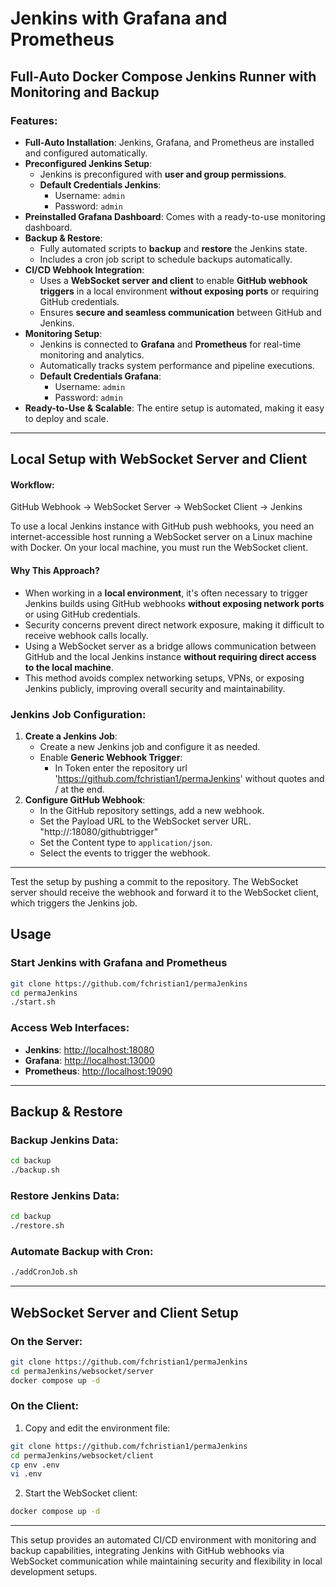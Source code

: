 # Jenkins with Grafana and Prometheus

## Full-Auto Docker Compose Jenkins Runner with Monitoring and Backup

### Features:
- **Full-Auto Installation**: Jenkins, Grafana, and Prometheus are installed and configured automatically.
- **Preconfigured Jenkins Setup**:
  - Jenkins is preconfigured with **user and group permissions**.
  - **Default Credentials Jenkins**:
    - Username: `admin`
    - Password: `admin`
- **Preinstalled Grafana Dashboard**: Comes with a ready-to-use monitoring dashboard.
- **Backup & Restore**:
  - Fully automated scripts to **backup** and **restore** the Jenkins state.
  - Includes a cron job script to schedule backups automatically.
- **CI/CD Webhook Integration**:
  - Uses a **WebSocket server and client** to enable **GitHub webhook triggers** in a local environment **without exposing ports** or requiring GitHub credentials.
  - Ensures **secure and seamless communication** between GitHub and Jenkins.
- **Monitoring Setup**:
  - Jenkins is connected to **Grafana** and **Prometheus** for real-time monitoring and analytics.
  - Automatically tracks system performance and pipeline executions.
  - **Default Credentials Grafana**:
    - Username: `admin`
    - Password: `admin`
- **Ready-to-Use & Scalable**: The entire setup is automated, making it easy to deploy and scale.

---

## Local Setup with WebSocket Server and Client

#### Workflow:
GitHub Webhook -> WebSocket Server -> WebSocket Client -> Jenkins

To use a local Jenkins instance with GitHub push webhooks, you need an internet-accessible host running a WebSocket server on a Linux machine with Docker. On your local machine, you must run the WebSocket client.

#### Why This Approach?
- When working in a **local environment**, it's often necessary to trigger Jenkins builds using GitHub webhooks **without exposing network ports** or using GitHub credentials.
- Security concerns prevent direct network exposure, making it difficult to receive webhook calls locally.
- Using a WebSocket server as a bridge allows communication between GitHub and the local Jenkins instance **without requiring direct access to the local machine**.
- This method avoids complex networking setups, VPNs, or exposing Jenkins publicly, improving overall security and maintainability.

### Jenkins Job Configuration:
1. **Create a Jenkins Job**:
   - Create a new Jenkins job and configure it as needed.
   - Enable **Generic Webhook Trigger**:
     - In Token enter the repository url 'https://github.com/fchristian1/permaJenkins' without quotes and / at the end.
2. **Configure GitHub Webhook**:
   - In the GitHub repository settings, add a new webhook.
   - Set the Payload URL to the WebSocket server URL. "http://<server-ip>:18080/githubtrigger"
   - Set the Content type to `application/json`.
   - Select the events to trigger the webhook.
---
Test the setup by pushing a commit to the repository. The WebSocket server should receive the webhook and forward it to the WebSocket client, which triggers the Jenkins job.

## Usage

### Start Jenkins with Grafana and Prometheus
```bash
git clone https://github.com/fchristian1/permaJenkins
cd permaJenkins
./start.sh
```

### Access Web Interfaces:
- **Jenkins**: [http://localhost:18080](http://localhost:18080)
- **Grafana**: [http://localhost:13000](http://localhost:13000)
- **Prometheus**: [http://localhost:19090](http://localhost:19090)

---

## Backup & Restore

### Backup Jenkins Data:
```bash
cd backup
./backup.sh
```

### Restore Jenkins Data:
```bash
cd backup
./restore.sh
```

### Automate Backup with Cron:
```bash
./addCronJob.sh
```

---

## WebSocket Server and Client Setup

### On the Server:
```bash
git clone https://github.com/fchristian1/permaJenkins
cd permaJenkins/websocket/server
docker compose up -d
```

### On the Client:
1. Copy and edit the environment file:
```bash
git clone https://github.com/fchristian1/permaJenkins
cd permaJenkins/websocket/client
cp env .env
vi .env
```
2. Start the WebSocket client:
```bash
docker compose up -d
```

---

This setup provides an automated CI/CD environment with monitoring and backup capabilities, integrating Jenkins with GitHub webhooks via WebSocket communication while maintaining security and flexibility in local development setups.

